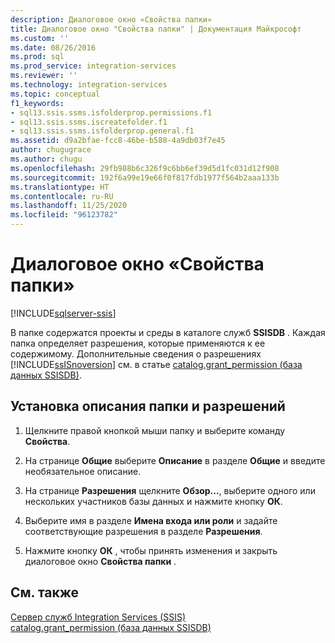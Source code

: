 ```yaml
---
description: Диалоговое окно «Свойства папки»
title: Диалоговое окно "Свойства папки" | Документация Майкрософт
ms.custom: ''
ms.date: 08/26/2016
ms.prod: sql
ms.prod_service: integration-services
ms.reviewer: ''
ms.technology: integration-services
ms.topic: conceptual
f1_keywords:
- sql13.ssis.ssms.isfolderprop.permissions.f1
- sql13.ssis.ssms.iscreatefolder.f1
- sql13.ssis.ssms.isfolderprop.general.f1
ms.assetid: d9a2bfae-fcc8-46be-b588-4a9db03f7e45
author: chugugrace
ms.author: chugu
ms.openlocfilehash: 29fb988b6c326f9c6bb6ef39d5d1fc031d12f908
ms.sourcegitcommit: 192f6a99e19e66f0f817fdb1977f564b2aaa133b
ms.translationtype: HT
ms.contentlocale: ru-RU
ms.lasthandoff: 11/25/2020
ms.locfileid: "96123782"
---
```

# <a name="folder-properties-dialog-box"></a>Диалоговое окно «Свойства папки»

[!INCLUDE[sqlserver-ssis](../../includes/applies-to-version/sqlserver-ssis.md)]


  В папке содержатся проекты и среды в каталоге служб **SSISDB** . Каждая папка определяет разрешения, которые применяются к ее содержимому. Дополнительные сведения о разрешениях [!INCLUDE[ssISnoversion](../../includes/ssisnoversion-md.md)] см. в статье [catalog.grant_permission (база данных SSISDB)](../../integration-services/system-stored-procedures/catalog-grant-permission-ssisdb-database.md).  
  
## <a name="to-set-folder-description-and-permissions"></a>Установка описания папки и разрешений  
  
1.  Щелкните правой кнопкой мыши папку и выберите команду **Свойства**.  
  
2.  На странице **Общие** выберите **Описание** в разделе **Общие** и введите необязательное описание.  
  
3.  На странице **Разрешения** щелкните **Обзор...**, выберите одного или нескольких участников базы данных и нажмите кнопку **ОК**.  
  
4.  Выберите имя в разделе **Имена входа или роли** и задайте соответствующие разрешения в разделе **Разрешения**.  
  
5.  Нажмите кнопку **ОК** , чтобы принять изменения и закрыть диалоговое окно **Свойства папки** .  
  
## <a name="see-also"></a>См. также  
 [Сервер служб Integration Services (SSIS)](../integration-services-ssis-packages.md)   
 [catalog.grant_permission (база данных SSISDB)](../../integration-services/system-stored-procedures/catalog-grant-permission-ssisdb-database.md)  
  
  
